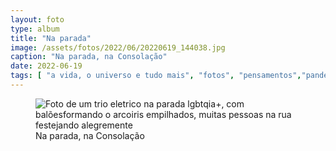 ```yaml
---
layout: foto
type: album
title: "Na parada"
image: /assets/fotos/2022/06/20220619_144038.jpg
caption: "Na parada, na Consolação"
date: 2022-06-19
tags: [ "a vida, o universo e tudo mais", "fotos", "pensamentos","pandemia", "passeios"]
---
```

<figure class="foto-post">
    <img src="{{ site.baseurl }}/assets/fotos/2022/06/20220619_144038.jpg" alt="Foto de um trio eletrico na parada lgbtqia+, com balõesformando o arcoiris empilhados, muitas pessoas na rua festejando alegremente" title="Na parada lgbtqia+">
    <figcaption>Na parada, na Consolação</figcaption>
</figure>